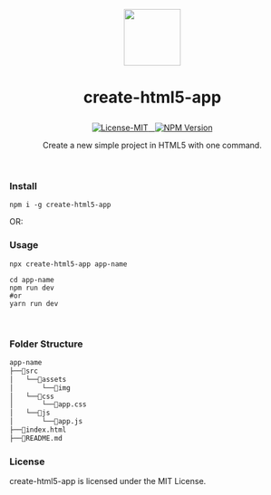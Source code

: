 
<p align="center"><img width="100" src="https://andremalveira.github.io/create-html5-app/examples/HTML5/src/assets/img/html.icon.svg"></p>

# <p align="center">create-html5-app</p>


<p align="center">
<a href="#details">
<img src="https://img.shields.io/badge/License-MIT-319046?" alt="License-MIT"/>&nbsp;&nbsp;
<img src="https://img.shields.io/badge/npm-v1.0.0-319046?" alt="NPM Version"/></a>

</p>
<p align="center">Create a new simple project in HTML5 with one command.</p>

<br/> 

### Install
```
npm i -g create-html5-app
```

OR:

### Usage

```
npx create-html5-app app-name
```

```
cd app-name
npm run dev
#or
yarn run dev
```

<br/> 

### Folder Structure
```bash
app-name
├──📂src
│   └──📂assets 
│       └──📁img 
│   └──📂css 
│       └──📄app.css  
│   └──📂js    
│       └──📄app.js         
├──📄index.html
├──📄README.md 
```

### License

create-html5-app is licensed under the MIT License.


